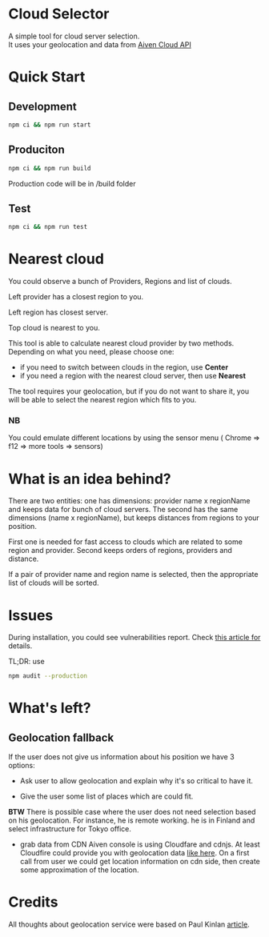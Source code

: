 # Cloud Selector

A simple tool for cloud server selection.  
It uses your geolocation and data from [Aiven Cloud API](https://api.aiven.io/doc/#tag/Cloud)

# Quick Start

## Development
```sh
npm ci && npm run start 
```
## Produciton
```sh
npm ci && npm run build 
```
Production code will be in /build folder
## Test
```sh
npm ci && npm run test 
```
# Nearest cloud 

You could observe a bunch of Providers, Regions and list of clouds.

Left provider has a closest region to you.

Left region has closest server. 

Top cloud is nearest to you. 

This tool is able to calculate nearest cloud provider by two methods. Depending on what you need, please choose one:

- if you need to switch between clouds in the region, use **Center**
- if you need a region with the nearest cloud server, then use **Nearest** 

The tool requires your geolocation, but if you do not want to share it, you will be able to select the nearest region which fits to you. 

### NB
You could emulate different locations by using the sensor menu ( Chrome => f12 => more tools => sensors)

# What is an idea behind?

There are two entities: 
one has dimensions: provider name x regionName and keeps data for bunch of cloud servers. 
The second has the same dimensions (name x regionName), but keeps distances from regions to your position.

First one is needed for fast access to clouds which are related to some region and provider.
Second keeps orders of regions, providers and distance.

If a pair of provider name and region name is selected, then the appropriate list of clouds will be sorted. 

# Issues

During installation, you could see vulnerabilities report. 
Check [this article for](https://overreacted.io/npm-audit-broken-by-design/) details.

TL;DR: use
```sh
npm audit --production
```

# What's left?

## Geolocation fallback

If the user does not give us information about his position we have 3 options:

- Ask user to allow geolocation and explain why it's so critical to have it.

- Give the user some list of places which are could fit. 

**BTW** There is possible case where the user does not need selection based on his geolocation. For instance, he is remote working. he is in Finland and select infrastructure for Tokyo office.   

- grab data from CDN 
Aiven console is using Cloudfare and cdnjs. At least Cloudfire could provide you with geolocation data [like here](https://www.cloudflare.com/cdn-cgi/trace). 
On a first call from user we could get location information on cdn side, then create some approximation of the location.

# Credits

All thoughts about geolocation service were based on Paul Kinlan [article](https://web.dev/native-hardware-user-location/).